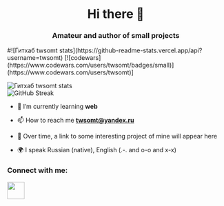 <h1 align="center">Hi there 👋</h1>
<h3 align="center">Amateur and author of small projects</h3>
#![Гитхаб twsomt stats](https://github-readme-stats.vercel.app/api?username=twsomt)
[![codewars](https://www.codewars.com/users/twsomt/badges/small)](https://www.codewars.com/users/twsomt)]

![Гитхаб twsomt stats](https://github-readme-stats.vercel.app/api?username=twsomt)
<br>
![GitHub Streak](https://github-readme-streak-stats.herokuapp.com/?user=twsomt)

- 🌱 I’m currently learning **web**

- 📫 How to reach me **twsomt@yandex.ru**

- 📄 Over time, a link to some interesting project of mine will appear here

- 🌍 I speak Russian (native), English (.-. and o-o and x-x)

### Connect with me:
<p align="left">
<a href="https://t.me/twsomt">
<img src="https://www.svgrepo.com/show/354443/telegram.svg" width="40" height="40"
</a>
</p>
